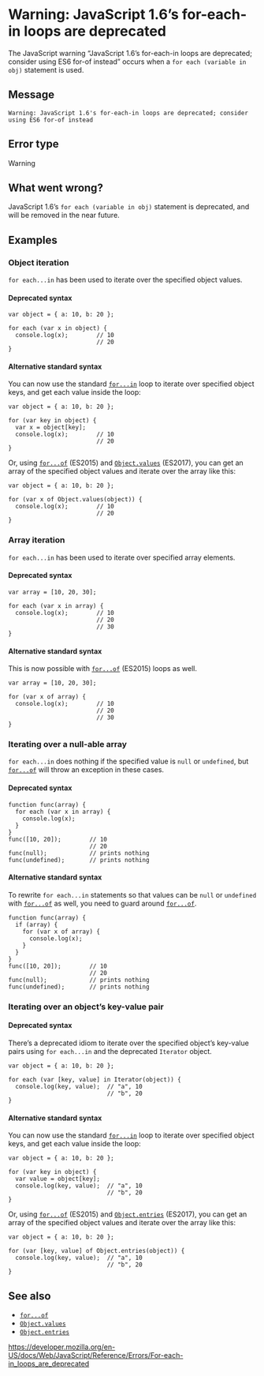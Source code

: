 Warning: JavaScript 1.6’s for-each-in loops are deprecated
==========================================================

The JavaScript warning “JavaScript 1.6’s for-each-in loops are deprecated; consider using ES6 for-of instead” occurs when a <span class="page-not-created">`for each (variable in obj)`</span> statement is used.

Message
-------

    Warning: JavaScript 1.6's for-each-in loops are deprecated; consider using ES6 for-of instead

Error type
----------

Warning

What went wrong?
----------------

JavaScript 1.6’s <span class="page-not-created">`for each (variable in obj)`</span> statement is deprecated, and will be removed in the near future.

Examples
--------

### Object iteration

<span class="page-not-created">`for each...in`</span> has been used to iterate over the specified object values.

#### Deprecated syntax

    var object = { a: 10, b: 20 };

    for each (var x in object) {
      console.log(x);        // 10
                             // 20
    }

#### Alternative standard syntax

You can now use the standard [`for...in`](../statements/for...in) loop to iterate over specified object keys, and get each value inside the loop:

    var object = { a: 10, b: 20 };

    for (var key in object) {
      var x = object[key];
      console.log(x);        // 10
                             // 20
    }

Or, using [`for...of`](../statements/for...of) (ES2015) and [`Object.values`](../global_objects/object/values) (ES2017), you can get an array of the specified object values and iterate over the array like this:

    var object = { a: 10, b: 20 };

    for (var x of Object.values(object)) {
      console.log(x);        // 10
                             // 20
    }

### Array iteration

<span class="page-not-created">`for each...in`</span> has been used to iterate over specified array elements.

#### Deprecated syntax

    var array = [10, 20, 30];

    for each (var x in array) {
      console.log(x);        // 10
                             // 20
                             // 30
    }

#### Alternative standard syntax

This is now possible with [`for...of`](../statements/for...of) (ES2015) loops as well.

    var array = [10, 20, 30];

    for (var x of array) {
      console.log(x);        // 10
                             // 20
                             // 30
    }

### Iterating over a null-able array

<span class="page-not-created">`for each...in`</span> does nothing if the specified value is `null` or `undefined`, but [`for...of`](../statements/for...of) will throw an exception in these cases.

#### Deprecated syntax

    function func(array) {
      for each (var x in array) {
        console.log(x);
      }
    }
    func([10, 20]);        // 10
                           // 20
    func(null);            // prints nothing
    func(undefined);       // prints nothing

#### Alternative standard syntax

To rewrite <span class="page-not-created">`for each...in`</span> statements so that values can be `null` or `undefined` with [`for...of`](../statements/for...of) as well, you need to guard around [`for...of`](../statements/for...of).

    function func(array) {
      if (array) {
        for (var x of array) {
          console.log(x);
        }
      }
    }
    func([10, 20]);        // 10
                           // 20
    func(null);            // prints nothing
    func(undefined);       // prints nothing

### Iterating over an object’s key-value pair

#### Deprecated syntax

There’s a deprecated idiom to iterate over the specified object’s key-value pairs using <span class="page-not-created">`for each...in`</span> and the deprecated <span class="page-not-created">`Iterator`</span> object.

    var object = { a: 10, b: 20 };

    for each (var [key, value] in Iterator(object)) {
      console.log(key, value);  // "a", 10
                                // "b", 20
    }

#### Alternative standard syntax

You can now use the standard [`for...in`](../statements/for...in) loop to iterate over specified object keys, and get each value inside the loop:

    var object = { a: 10, b: 20 };

    for (var key in object) {
      var value = object[key];
      console.log(key, value);  // "a", 10
                                // "b", 20
    }

Or, using [`for...of`](../statements/for...of) (ES2015) and [`Object.entries`](../global_objects/object/entries) (ES2017), you can get an array of the specified object values and iterate over the array like this:

    var object = { a: 10, b: 20 };

    for (var [key, value] of Object.entries(object)) {
      console.log(key, value);  // "a", 10
                                // "b", 20
    }

See also
--------

-   [`for...of`](../statements/for...of)
-   [`Object.values`](../global_objects/object/values)
-   [`Object.entries`](../global_objects/object/entries)

<a href="https://developer.mozilla.org/en-US/docs/Web/JavaScript/Reference/Errors/For-each-in_loops_are_deprecated" class="_attribution-link">https://developer.mozilla.org/en-US/docs/Web/JavaScript/Reference/Errors/For-each-in_loops_are_deprecated</a>
